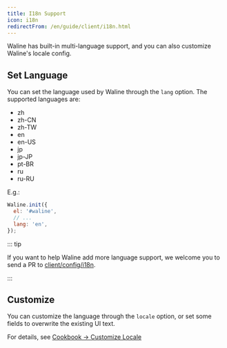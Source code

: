 ```yaml
---
title: I18n Support
icon: i18n
redirectFrom: /en/guide/client/i18n.html
---
```


Waline has built-in multi-language support, and you can also customize Waline's locale config.

<!-- more -->

## Set Language

You can set the language used by Waline through the `lang` option. The supported languages are:

- zh
- zh-CN
- zh-TW
- en
- en-US
- jp
- jp-JP
- pt-BR
- ru
- ru-RU

E.g.:

```js
Waline.init({
  el: '#waline',
  // ...
  lang: 'en',
});
```

::: tip

If you want to help Waline add more language support, we welcome you to send a PR to [client/config/i18n](https://github.com/walinejs/waline/tree/main/packages/client/src/config/i18n).

:::

## Customize

You can customize the language through the `locale` option, or set some fields to overwrite the existing UI text.

For details, see [Cookbook → Customize Locale](../../cookbook/locale.md)
